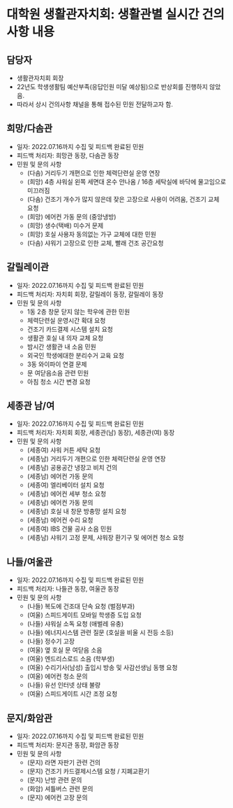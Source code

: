 대학원 생활관자치회: 생활관별 실시간 건의사항 내용
===

## 담당자
- 생활관자치회 회장 
- 22년도 학생생활팀 예산부족(응답인원 미달 예상됨)으로 반상회를 진행하지 않았음.
- 따라서 상시 건의사항 채널을 통해 접수된 민원 전달하고자 함.

## 희망/다솜관
- 일자: 2022.07.16까지 수집 및 피드백 완료된 민원
- 피드백 처리자: 희망관 동장, 다솜관 동장
- 민원 및 문의 사항
  - (다솜) 거리두기 개편으로 인한 체력단련실 운영 연장
  - (희망) 4층 샤워실 왼쪽 세면대 온수 안나옴 / 16층 세탁실에 바닥에 물고임으로 미끄러짐
  - (다솜) 건조기 개수가 많지 않은데 잦은 고장으로 사용이 어려움, 건조기 교체 요청
  - (희망) 에어컨 가동 문의 (중앙냉방)
  - (희망) 생수(택배) 미수거 문제
  - (희망) 호실 사용자 동의없는 가구 교체에 대한 민원
  - (다솜) 샤워기 고장으로 인한 교체, 빨래 건조 공간요청

## 갈릴레이관
- 일자: 2022.07.16까지 수집 및 피드백 완료된 민원
- 피드백 처리자: 자치회 회장, 갈릴레이 동장, 갈릴레이 동장
- 민원 및 문의 사항
  - 1동 2층 창문 닫지 않는 학우에 관한 민원
  - 체력단련실 운영시간 확대 요청
  - 건조기 카드결제 시스템 설치 요청
  - 생활관 호실 내 의자 교체 요청
  - 밤시간 생활관 내 소음 민원
  - 외국인 학생에대한 분리수거 교육 요청
  - 3동 와이파이 연결 문제
  - 문 여닫음소음 관련 민원
  - 아침 청소 시간 변경 요청

## 세종관 남/여
- 일자: 2022.07.16까지 수집 및 피드백 완료된 민원
- 피드백 처리자: 자치회 회장, 세종관(남) 동장), 세종관(여) 동장
- 민원 및 문의 사항
  - (세종여) 샤워 커튼 세탁 요청
  - (세종남) 거리두기 개편으로 인한 체력단련실 운영 연장
  - (세종남) 공용공간 냉장고 비치 건의
  - (세종남) 에어컨 가동 문의
  - (세종여) 엘리베이터 설치 요청
  - (세종남) 에어컨 세부 청소 요청
  - (세종남) 에어컨 가동 문의
  - (세종남) 호실 내 창문 방충망 설치 요청
  - (세종남) 에어컨 수리 요청
  - (세종여) IBS 건물 공사 소음 민원
  - (세종남) 샤워기 고정 문제, 샤워장 환기구 및 에어컨 청소 요청

## 나들/여울관
- 일자: 2022.07.16까지 수집 및 피드백 완료된 민원
- 피드백 처리자: 나들관 동장, 여울관 동장
- 민원 및 문의 사항
  - (나들) 복도에 건조대 단속 요청 (벌점부과)
  - (여울) 스피드게이트 모바일 학생증 도입 요청
  - (나들) 샤워실 소독 요청 (애벌레 유충)
  - (나들) 에너지시스템 관련 질문 (호실을 비울 시 전등 소등)
  - (나들) 정수기 고장
  - (여울) 옆 호실 문 여닫음 소음
  - (여울) 엔드리스로드 소음 (학부생)
  - (여울) 수리기사(남성) 출입시 방송 및 사감선생님 동행 요청
  - (여울) 에어컨 청소 문의
  - (나들) 유선 인터넷 상태 불량
  - (여울) 스피드게이트 시간 조정 요청

## 문지/화암관
- 일자: 2022.07.16까지 수집 및 피드백 완료된 민원
- 피드백 처리자: 문지관 동장, 화암관 동장
- 민원 및 문의 사항
  - (문지) 라면 자판기 관련 건의
  - (문지) 건조기 카드결제시스템 요청 / 지폐교환기
  - (문지) 난방 관련 문의
  - (화암) 셔틀버스 관련 문의
  - (문지) 에어컨 고장 문의